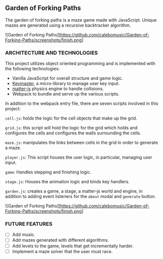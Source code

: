 ## Garden of Forking Paths
  The garden of forking paths is a maze game made with JavaScript. Unique mazes are generated using a recursive backtracker algorithm.

  ![Garden of Forking Paths][https://github.com/calebomusic/Garden-of-Forking-Paths/screenshots/finish.png]

### ARCHITECTURE AND TECHNOLOGIES

This project utilizes object oriented programming and is implemented with the following technologies:

- Vanilla JavaScript for overall structure and game logic.
- [Keymaster](https://github.com/madrobby/keymaster), a micro-library to manage user key input.
- [matter-js](http://brm.io/matter-js/) physics engine to handle collisions.
- Webpack to bundle and serve up the various scripts.

In addition to the webpack entry file, there are seven scripts involved in this project:

`cell.js`: holds the logic for the cell objects that make up the grid.

`grid.js`: this script will hold the logic for the grid which holds and configures the cells and configures the walls surrounding the cells.

`maze.js`: manipulates the links between cells in the grid in order to generate a maze.

`player.js`: This script houses the user logic, in particular, managing user input.

`game`: Handles stepping and finishing logic.

`stage.js`: Houses the animation logic and binds key handlers.

`garden.js`: creates a game, a stage, a matter-js world and engine, in addition to adding event listeners for the `about` modal and `generate` button.

![Garden of Forking Paths][https://github.com/calebomusic/Garden-of-Forking-Paths/screenshots/finish.png]

### FUTURE FEATURES
- [ ] Add music.
- [ ] Add mazes generated with different algorithms.
- [ ] Add levels to the game, levels that get incrementally harder.
- [ ] Implement a maze solver that the user must race.
